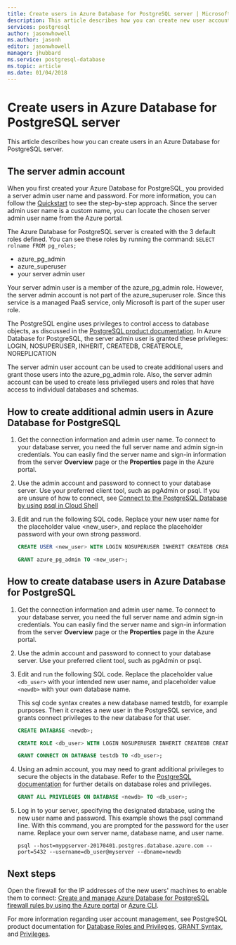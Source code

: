 ```yaml
---
title: Create users in Azure Database for PostgreSQL server | Microsoft Docs
description: This article describes how you can create new user accounts to interact with an Azure Database for PostgreSQL server.
services: postgresql
author: jasonwhowell
ms.author: jasonh
editor: jasonwhowell
manager: jhubbard
ms.service: postgresql-database
ms.topic: article
ms.date: 01/04/2018
---
```


# Create users in Azure Database for PostgreSQL server 
This article describes how you can create users in an Azure Database for PostgreSQL server.

## The server admin account
When you first created your Azure Database for PostgreSQL, you provided a server admin user name and password. For more information, you can follow the [Quickstart](quickstart-create-server-database-portal.md) to see the step-by-step approach. Since the server admin user name is a custom name, you can locate the chosen server admin user name from the Azure portal.

The Azure Database for PostgreSQL server is created with the 3 default roles defined. You can see these roles by running the command: `SELECT rolname FROM pg_roles;`
- azure_pg_admin
- azure_superuser
- your server admin user

Your server admin user is a member of the azure_pg_admin role. However, the server admin account is not part of the azure_superuser role. Since this service is a managed PaaS service, only Microsoft is part of the super user role. 

The PostgreSQL engine uses privileges to control access to database objects, as discussed in the [PostgreSQL product documentation](https://www.postgresql.org/docs/current/static/sql-createrole.html). In Azure Database for PostgreSQL, the server admin user is granted these privileges:
  LOGIN, NOSUPERUSER, INHERIT, CREATEDB, CREATEROLE, NOREPLICATION

The server admin user account can be used to create additional users and grant those users into the azure_pg_admin role. Also, the server admin account can be used to create less privileged users and roles that have access to individual databases and schemas.

## How to create additional admin users in Azure Database for PostgreSQL
1. Get the connection information and admin user name.
   To connect to your database server, you need the full server name and admin sign-in credentials. You can easily find the server name and sign-in information from the server **Overview** page or the **Properties** page in the Azure portal. 

2. Use the admin account and password to connect to your database server. Use your preferred client tool, such as pgAdmin or psql.
   If you are unsure of how to connect, see [Connect to the PostgreSQL Database by using psql in Cloud Shell](./quickstart-create-server-database-portal.md#connect-to-the-postgresql-database-by-using-psql-in-cloud-shell)

3. Edit and run the following SQL code. Replace your new user name for the placeholder value <new_user>, and replace the placeholder password with your own strong password. 

   ```sql
   CREATE USER <new_user> WITH LOGIN NOSUPERUSER INHERIT CREATEDB CREATEROLE NOREPLICATION PASSWORD '<StrongPassword!>';
   
   GRANT azure_pg_admin TO <new_user>;
   ```

## How to create database users in Azure Database for PostgreSQL

1. Get the connection information and admin user name.
   To connect to your database server, you need the full server name and admin sign-in credentials. You can easily find the server name and sign-in information from the server **Overview** page or the **Properties** page in the Azure portal. 

2. Use the admin account and password to connect to your database server. Use your preferred client tool, such as pgAdmin or psql.

3. Edit and run the following SQL code. Replace the placeholder value `<db_user>` with your intended new user name, and placeholder value `<newdb>` with your own database name.

   This sql code syntax creates a new database named testdb, for example purposes. Then it creates a new user in the PostgreSQL service, and grants connect privileges to the new database for that user. 

   ```sql
   CREATE DATABASE <newdb>;
   
   CREATE ROLE <db_user> WITH LOGIN NOSUPERUSER INHERIT CREATEDB CREATEROLE NOREPLICATION PASSWORD '<StrongPassword!>';
   
   GRANT CONNECT ON DATABASE testdb TO <db_user>;
   ```

4. Using an admin account, you may need to grant additional privileges to secure the objects in the database. Refer to the [PostgreSQL documentation](https://www.postgresql.org/docs/current/static/ddl-priv.html) for further details on database roles and privileges. 
   ```sql
   GRANT ALL PRIVILEGES ON DATABASE <newdb> TO <db_user>;
   ```

5. Log in to your server, specifying the designated database, using the new user name and password. This example shows the psql command line. With this command, you are prompted for the password for the user name. Replace your own server name, database name, and user name.

   ```azurecli-interactive
   psql --host=mypgserver-20170401.postgres.database.azure.com --port=5432 --username=db_user@myserver --dbname=newdb
   ```

## Next steps
Open the firewall for the IP addresses of the new users' machines to enable them to connect:
[Create and manage Azure Database for PostgreSQL firewall rules by using the Azure portal](howto-manage-firewall-using-portal.md) or [Azure CLI](howto-manage-firewall-using-cli.md).

For more information regarding user account management, see PostgreSQL product documentation for [Database Roles and Privileges](https://www.postgresql.org/docs/current/static/user-manag.html), [GRANT Syntax](https://www.postgresql.org/docs/current/static/sql-grant.html), and [Privileges](https://www.postgresql.org/docs/current/static/ddl-priv.html).
